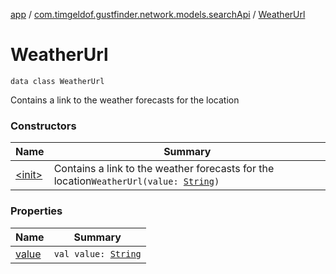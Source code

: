 [app](../../index.md) / [com.timgeldof.gustfinder.network.models.searchApi](../index.md) / [WeatherUrl](./index.md)

# WeatherUrl

`data class WeatherUrl`

Contains a link to the weather forecasts for the location

### Constructors

| Name | Summary |
|---|---|
| [&lt;init&gt;](-init-.md) | Contains a link to the weather forecasts for the location`WeatherUrl(value: `[`String`](https://kotlinlang.org/api/latest/jvm/stdlib/kotlin/-string/index.html)`)` |

### Properties

| Name | Summary |
|---|---|
| [value](value.md) | `val value: `[`String`](https://kotlinlang.org/api/latest/jvm/stdlib/kotlin/-string/index.html) |
